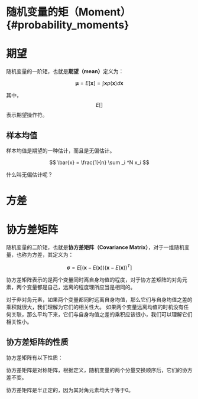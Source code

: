 随机变量的矩（Moment）{#probability_moments}
==========================================

# 期望

随机变量的一阶矩，也就是<b>期望（mean）</b>定义为：

$$
\boldsymbol{\mu} = E[\boldsymbol{x}] = \int \boldsymbol{x} p(\boldsymbol{x}) d \boldsymbol{x}
$$

其中， $$ E[] $$表示期望操作符。

## 样本均值

样本均值是期望的一种估计，而且是无偏估计。

$$
\bar{x} = \frac{1}{n} \sum _i ^N x_i
$$

什么叫无偏估计呢？

# 方差

# 协方差矩阵

随机变量的二阶矩，也就是<b>协方差矩阵（Covariance Matrix）</b>，对于一维随机变量，也称为方差，其定义为：

$$
\boldsymbol{\sigma} = E[(\boldsymbol{x} - E(\boldsymbol{x}))(\boldsymbol{x}-E(\boldsymbol{x}))^T]
$$

协方差矩阵表示的是两个变量同时离自身均值的程度，对于协方差矩阵的对角元素，两个变量都是自己，远离的程度理所应当是相同的。

对于非对角元素，如果两个变量都同时远离自身均值，那么它们与自身均值之差的乘积就很大，我们理解为它们的相关性大。
如果两个变量远离均值的时机没有任何关联，那么平均下来，它们与自身均值之差的乘积应该很小，我们可以理解它们相关性小。


## 协方差矩阵的性质

协方差矩阵有以下性质：

协方差矩阵是对称矩阵，根据定义，随机变量的两个分量交换顺序后，它们的协方差不变。

协方差矩阵是半正定的，因为其对角元素均大于等于0。